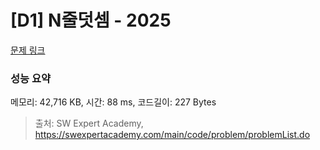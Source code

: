 # [D1] N줄덧셈 - 2025 

[문제 링크](https://swexpertacademy.com/main/code/problem/problemDetail.do?contestProbId=AV5QFZtaAscDFAUq) 

### 성능 요약

메모리: 42,716 KB, 시간: 88 ms, 코드길이: 227 Bytes



> 출처: SW Expert Academy, https://swexpertacademy.com/main/code/problem/problemList.do